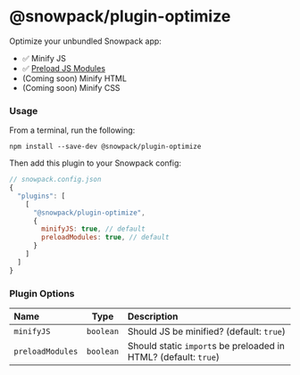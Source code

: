 # @snowpack/plugin-optimize

Optimize your unbundled Snowpack app:

- ✅ Minify JS
- ✅ [Preload JS Modules][modulepreload]
- (Coming soon) Minify HTML
- (Coming soon) Minify CSS

### Usage

From a terminal, run the following:

```
npm install --save-dev @snowpack/plugin-optimize
```

Then add this plugin to your Snowpack config:

```js
// snowpack.config.json
{
  "plugins": [
    [
      "@snowpack/plugin-optimize",
      {
        minifyJS: true, // default
        preloadModules: true, // default
      }
    ]
  ]
}
```

### Plugin Options

| Name             |   Type    | Description                                                     |
| :--------------- | :-------: | :-------------------------------------------------------------- |
| `minifyJS`       | `boolean` | Should JS be minified? (default: `true`)                        |
| `preloadModules` | `boolean` | Should static `import`s be preloaded in HTML? (default: `true`) |

[modulepreload]: https://developers.google.com/web/updates/2017/12/modulepreload
